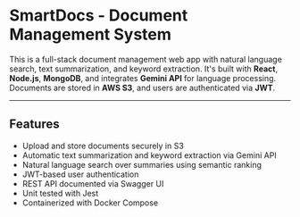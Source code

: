 # SmartDocs - Document Management System

This is a full-stack document management web app with natural language search, text summarization, and keyword extraction. It's built with **React**, **Node.js**, **MongoDB**, and integrates **Gemini API** for language processing. Documents are stored in **AWS S3**, and users are authenticated via **JWT**.

---

## Features

- Upload and store documents securely in S3
- Automatic text summarization and keyword extraction via Gemini API
- Natural language search over summaries using semantic ranking
- JWT-based user authentication
- REST API documented via Swagger UI
- Unit tested with Jest
- Containerized with Docker Compose
